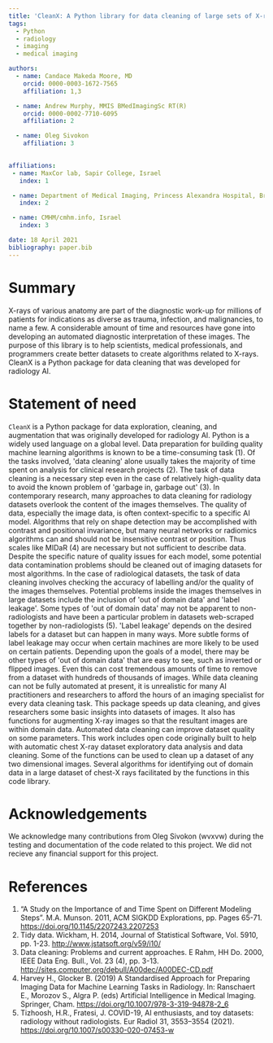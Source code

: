 ```yaml
---
title: 'CleanX: A Python library for data cleaning of large sets of X-rays'
tags:
  - Python
  - radiology
  - imaging
  - medical imaging

authors:
  - name: Candace Makeda Moore, MD
    orcid: 0000-0003-1672-7565
    affiliation: 1,3

  - name: Andrew Murphy, MMIS BMedImagingSc RT(R)
    orcid: 0000-0002-7710-6095
    affiliation: 2    

  - name: Oleg Sivokon
    affiliation: 3  
     

affiliations:
 - name: MaxCor lab, Sapir College, Israel
   index: 1

 - name: Department of Medical Imaging, Princess Alexandra Hospital, Brisbane, QLD, Australia
   index: 2   

 - name: CMHM/cmhm.info, Israel
   index: 3   

date: 18 April 2021
bibliography: paper.bib
---
```


# Summary


X-rays of various anatomy are part of the diagnostic work-up for millions of patients for indications as diverse as trauma, infection, and malignancies, to name a few.  A considerable amount of time and resources have gone into developing an automated diagnostic interpretation of these images. The purpose of this library is to help scientists, medical professionals, and programmers create better datasets to create algorithms related to X-rays.
CleanX is a Python package for data cleaning that was developed for radiology AI. 


# Statement of need

`CleanX` is a Python package for data exploration, cleaning, and augmentation that was originally developed for radiology AI. Python is a widely used language on a global level. Data preparation for building quality machine learning algorithms is known to be a time-consuming task (1). Of the tasks involved, 'data cleaning' alone usually takes the majority of time spent on analysis for clinical research projects (2). The task of data cleaning is a necessary step even in the case of relatively high-quality data to avoid the known problem of 'garbage in, garbage out' (3).
In contemporary research, many approaches to data cleaning for radiology datasets overlook the content of the images themselves. The quality of data, especially the image data, is often context-specific to a specific AI model.
Algorithms that rely on shape detection may be accomplished with contrast and positional invariance, but many neural networks or radiomics algorithms can and should not be insensitive contrast or position. Thus scales like MIDaR (4) are necessary but not sufficient to describe data. Despite the specific nature of quality issues for each model, some potential data contamination problems should be cleaned out of imaging datasets for most algorithms.
In the case of radiological datasets, the task of data cleaning involves checking the accuracy of labelling and/or the quality of the images themselves. Potential problems inside the images themselves in large datasets include the inclusion of 'out of domain data' and 'label leakage'. Some types of 'out of domain data' may not be apparent to non-radiologists and have been a particular problem in datasets web-scraped together by non-radiologists (5).
'Label leakage' depends on the desired labels for a dataset but can happen in many ways. More subtle forms of label leakage may occur when certain machines are more likely to be used on certain patients. Depending upon the goals of a model, there may be other types of 'out of domain data' that are easy to see, such as inverted or flipped images. Even this can cost tremendous amounts of time to remove from a dataset with hundreds of thousands of images.
While data cleaning can not be fully automated at present, it is unrealistic for many AI practitioners and researchers to afford the hours of an imaging specialist for every data cleaning task. This package speeds up data cleaning, and gives researchers some basic insights into datasets of images. It also has functions for augmenting X-ray images so that the resultant images are within domain data. 
Automated data cleaning can improve dataset quality on some parameters. This work includes open code originally built to help with automatic chest X-ray dataset exploratory data analysis and data cleaning. Some of the functions can be used to clean up a dataset of any two dimensional images. Several algorithms for identifying out of domain data in a large dataset of chest-X rays facilitated by the functions in this code library.




# Acknowledgements

We acknowledge many contributions from Oleg Sivokon (wvxvw) during the testing and documentation of the code related to this project. We did not recieve any financial support for this project. 

# References

1. “A Study on the Importance of and Time Spent on Different Modeling Steps”. M.A. Munson. 2011, ACM SIGKDD Explorations, pp. Pages 65-71. https://doi.org/10.1145/2207243.2207253
2. Tidy data. Wickham, H. 2014, Journal of Statistical Software, Vol. 5910, pp. 1-23. http://www.jstatsoft.org/v59/i10/
3. Data cleaning: Problems and current approaches. E Rahm, HH Do. 2000, IEEE Data Eng. Bull., Vol. 23 (4), pp. 3-13. http://sites.computer.org/debull/A00dec/A00DEC-CD.pdf
4. Harvey H., Glocker B. (2019) A Standardised Approach for Preparing Imaging Data for Machine Learning Tasks in Radiology. In: Ranschaert E., Morozov S., Algra P. (eds) Artificial Intelligence in Medical Imaging. Springer, Cham. https://doi.org/10.1007/978-3-319-94878-2_6
5. Tizhoosh, H.R., Fratesi, J. COVID-19, AI enthusiasts, and toy datasets: radiology without radiologists. Eur Radiol 31, 3553–3554 (2021). https://doi.org/10.1007/s00330-020-07453-w


